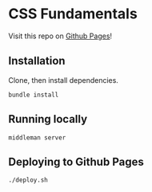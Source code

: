 # CSS Fundamentals

Visit this repo on [Github Pages](https://redacademy.github.io/css-fundamentals/)!

## Installation

Clone, then install dependencies.

```
bundle install
```

## Running locally

```
middleman server
```

## Deploying to Github Pages

```
./deploy.sh
```
